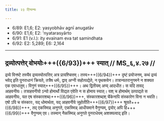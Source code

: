 ```yaml
---
title: २३ टिप्पन्यः

---
```

- 6/89: E1,6; E2: yasyobhāv agnī anugatāv
- 6/90: E1,6; E2: 'nyatarasyārto
- 6/91: E1 (v.l.): ity evainam eva tat samindhata
- 6/92: E2: 5,289; E6: 2,164

____________________________________________


## द्रव्योत्पत्तेर् वोभयोः+++({6/93})+++ स्यात् // MS_६,४.२७ //

द्रव्ये विनष्टे तस्यैव द्रव्यस्योत्पत्तिर् अत्र प्रायश्चित्तम्। तस्य+++({6/94})+++ दृष्टं प्रयोजनम्, कथं द्रव्यं भवेद् इति पुनराधानं क्रियते, तत्रैष धर्मः, द्वाव् अग्नी सहोत्पद्येते, न पृथक्त्वेन। तत्रान्यतरानुगमने न शक्यत एक एवाधातुम्। विगुणं स्यात्+++({6/95})+++। अथ द्वितीयम् अप्य् आदधीत। स यदि तावद् आहवनीयः। तत्राहवनीयो ऽन्यो होमार्थो विद्यत एवेति न स होमाय स्यात्। यश् च होमार्थम् उत्पाद्यते स आहवनीयः, यत एष संस्कारशब्दः+++({6/96})+++, संस्कारशब्दश् चैकेनापि संस्कारेण विना न भवति। एषो ऽपि च संस्कारः, यद् धोमार्थता, यद् आहवनीये जुहोतीति+++({6/97})+++ श्रूयते+++({6/98})+++, तद् एकस्मिन्न् अनुगते, एकस्मिन्न् आधीयमाने वैगुण्यम्, द्वयोर् अपि हि+++({6/99})+++ वैगुण्यम् एव। तस्मान् नैकस्मिन्न् अनुगते पुनराधेयम् अशक्यत्वाद् इति।
